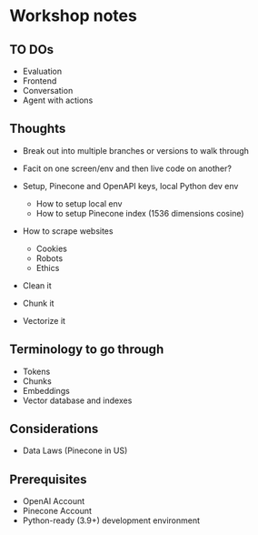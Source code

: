 # Workshop notes

## TO DOs

- Evaluation
- Frontend
- Conversation
- Agent with actions

## Thoughts

- Break out into multiple branches or versions to walk through
- Facit on one screen/env and then live code on another?
- Setup, Pinecone and OpenAPI keys, local Python dev env

  - How to setup local env
  - How to setup Pinecone index (1536 dimensions cosine)

- How to scrape websites
  - Cookies
  - Robots
  - Ethics
- Clean it
- Chunk it
- Vectorize it

## Terminology to go through

- Tokens
- Chunks
- Embeddings
- Vector database and indexes

## Considerations

- Data Laws (Pinecone in US)

## Prerequisites

- OpenAI Account
- Pinecone Account
- Python-ready (3.9+) development environment
